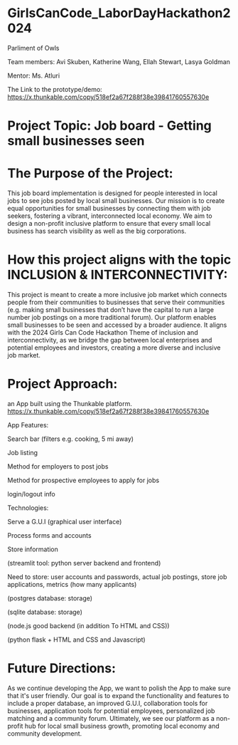 # GirlsCanCode_LaborDayHackathon2024
Parliment of Owls

Team members: Avi Skuben, Katherine Wang, Ellah Stewart, Lasya Goldman

Mentor: Ms. Atluri

The Link to the prototype/demo: https://x.thunkable.com/copy/518ef2a67f288f38e39841760557630e 

# Project Topic: Job board - Getting small businesses seen

# The Purpose of the Project: 

This job board implementation is designed for people interested in local jobs to see jobs posted by local small businesses. 
Our mission is to create equal opportunities for small businesses by connecting them with job seekers, fostering a vibrant, interconnected local economy. 
We aim to design a non-profit inclusive platform to ensure that every small local business has search visibility as well as the big corporations. 

# How this project aligns with the topic INCLUSION & INTERCONNECTIVITY: 


This project is meant to create a more inclusive job market which connects people from their communities to businesses that serve their communities (e.g. making small businesses that don’t have the capital to run a large number job postings on a more traditional forum). 
Our platform enables small businesses to be seen and accessed by a broader audience. 
It aligns with the 2024 Girls Can Code Hackathon Theme of inclusion and interconnectivity, as we bridge the gap between local enterprises and potential employees and investors, creating a more diverse and inclusive job market. 

# Project Approach: 

an App built using the Thunkable platform. https://x.thunkable.com/copy/518ef2a67f288f38e39841760557630e 


App Features:

Search bar (filters e.g. cooking, 5 mi away)

Job listing

Method for employers to post jobs

Method for prospective employees to apply for jobs 

login/logout info 



Technologies:

Serve a G.U.I (graphical user interface)

Process forms and accounts

Store information

(streamlit tool: python server backend and frontend)

Need to store: user accounts and passwords, actual job postings, store job applications, metrics (how many applicants)

(postgres database: storage)

(sqlite database: storage)

(node.js good backend (in addition To HTML and CSS)) 

(python flask + HTML and CSS and Javascript)


# Future Directions:


As we continue developing the App, we want to polish the App to make sure that it's user friendly. Our goal is to expand the functionality and features to include a proper database, an improved G.U.I, collaboration tools for businesses, application tools for potential employees, personalized job matching and a community forum. 
Ultimately, we see our platform as a non-profit hub for local small business growth, promoting local economy and community development.




